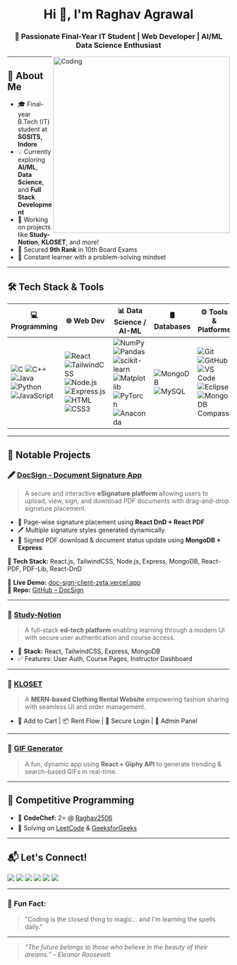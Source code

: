 <!-- GitHub README.md for Raghav Agrawal -->

<h1 align="center">Hi 👋, I'm Raghav Agrawal</h1>
<h3 align="center">🚀 Passionate Final-Year IT Student | Web Developer | AI/ML Data Science Enthusiast</h3>

<img align="right" src="https://media.giphy.com/media/SWoSkN6DxTszqIKEqv/giphy.gif" alt="Coding" width="400" />

---

## 🌟 About Me

- 🎓 Final-year B.Tech (IT) student at **SGSITS, Indore**
- 💡 Currently exploring **AI/ML**, **Data Science**, and **Full Stack Development**
- 🔨 Working on projects like **Study-Notion**, **KLOSET**, and more!
- 🥇 Secured **9th Rank** in 10th Board Exams
- 🧠 Constant learner with a problem-solving mindset

---

## 🛠️ Tech Stack & Tools

| 💻 Programming | 🌐 Web Dev | 📊 Data Science / AI-ML | 🛢️ Databases | ⚙️ Tools & Platforms |
|----------------|------------|--------------------------|----------------|-----------------------|
| ![C](https://img.shields.io/badge/C-00599C?style=flat&logo=c&logoColor=white) ![C++](https://img.shields.io/badge/C++-00599C?style=flat&logo=c%2B%2B&logoColor=white) ![Java](https://img.shields.io/badge/Java-007396?style=flat&logo=java&logoColor=white) ![Python](https://img.shields.io/badge/Python-3776AB?style=flat&logo=python&logoColor=white) ![JavaScript](https://img.shields.io/badge/JavaScript-F7DF1E?style=flat&logo=javascript&logoColor=black) | ![React](https://img.shields.io/badge/React-61DAFB?style=flat&logo=react&logoColor=black) ![TailwindCSS](https://img.shields.io/badge/TailwindCSS-38B2AC?style=flat&logo=tailwind-css&logoColor=white) ![Node.js](https://img.shields.io/badge/Node.js-339933?style=flat&logo=node.js&logoColor=white) ![Express.js](https://img.shields.io/badge/Express.js-000000?style=flat&logo=express&logoColor=white) ![HTML](https://img.shields.io/badge/HTML5-E34F26?style=flat&logo=html5&logoColor=white) ![CSS3](https://img.shields.io/badge/CSS3-1572B6?style=flat&logo=css3&logoColor=white) | ![NumPy](https://img.shields.io/badge/NumPy-013243?style=flat&logo=numpy&logoColor=white) ![Pandas](https://img.shields.io/badge/Pandas-150458?style=flat&logo=pandas&logoColor=white) ![scikit-learn](https://img.shields.io/badge/scikit--learn-F7931E?style=flat&logo=scikit-learn&logoColor=white) ![Matplotlib](https://img.shields.io/badge/Matplotlib-11557C?style=flat&logo=matplotlib&logoColor=white) ![PyTorch](https://img.shields.io/badge/PyTorch-EE4C2C?style=flat&logo=pytorch&logoColor=white) ![Anaconda](https://img.shields.io/badge/Anaconda-44A833?style=flat&logo=anaconda&logoColor=white) | ![MongoDB](https://img.shields.io/badge/MongoDB-47A248?style=flat&logo=mongodb&logoColor=white) ![MySQL](https://img.shields.io/badge/MySQL-4479A1?style=flat&logo=mysql&logoColor=white) | ![Git](https://img.shields.io/badge/Git-F05032?style=flat&logo=git&logoColor=white) ![GitHub](https://img.shields.io/badge/GitHub-181717?style=flat&logo=github&logoColor=white) ![VS Code](https://img.shields.io/badge/VS%20Code-007ACC?style=flat&logo=visual-studio-code&logoColor=white) ![Eclipse](https://img.shields.io/badge/Eclipse-2C2255?style=flat&logo=eclipse&logoColor=white) ![MongoDB Compass](https://img.shields.io/badge/MongoDB%20Compass-13aa52?style=flat&logo=mongodb&logoColor=white) |

---

## 📌 Notable Projects

### 🖋️ [DocSign - Document Signature App](https://doc-sign-client-zeta.vercel.app/)
> A secure and interactive **eSignature platform** allowing users to upload, view, sign, and download PDF documents with drag-and-drop signature placement.

- 📄 Page-wise signature placement using **React DnD + React PDF**
- 🖊️ Multiple signature styles generated dynamically
- 💾 Signed PDF download & document status update using **MongoDB + Express**


**🚀 Tech Stack:** React.js, TailwindCSS, Node.js, Express, MongoDB, React-PDF, PDF-Lib, React-DnD

🔗 **Live Demo:** [doc-sign-client-zeta.vercel.app](https://doc-sign-client-zeta.vercel.app)  
🔧 **Repo:** [GitHub – DocSign](https://github.com/Raghav13995/DocSign-client)

---

### 🧠 [Study-Notion](https://github.com/Raghav13995)
> A full-stack **ed-tech platform** enabling learning through a modern UI with secure user authentication and course access.

- 🔧 **Stack:** React, TailwindCSS, Express, MongoDB
- ✅ Features: User Auth, Course Pages, Instructor Dashboard

---

### 👕 [KLOSET](https://github.com/Raghav13995)
> A **MERN-based Clothing Rental Website** empowering fashion sharing with seamless UI and order management.

- 🛒 Add to Cart | 📦 Rent Flow | 🔐 Secure Login | 💼 Admin Panel

---

### 🎉 [GIF Generator](https://github.com/Raghav13995)
> A fun, dynamic app using **React + Giphy API** to generate trending & search-based GIFs in real-time.

---

## 🧠 Competitive Programming

- 🥈 **CodeChef:** 2⭐ @ [Raghav2506](https://www.codechef.com/users/raghav2506)
- 🧩 Solving on [LeetCode](https://leetcode.com/u/raghavagrawal06/) & [GeeksforGeeks](https://www.geeksforgeeks.org/user/raghavagrawal969/)

---

## 📬 Let's Connect!

<p align="left">
  <a href="mailto:raghavagrawal2506@gmail.com"><img src="https://img.shields.io/badge/-Email-EA4335?style=for-the-badge&logo=gmail&logoColor=white"></a>
  <a href="https://www.linkedin.com/in/raghav-agrawal-7a72a6250/" target="_blank"><img src="https://img.shields.io/badge/-LinkedIn-0A66C2?style=for-the-badge&logo=linkedin&logoColor=white"></a>
  <a href="https://www.instagram.com/raghavagrawal969?igsh=N28yeGs0bjBsM3Vp" target="_blank"><img src="https://img.shields.io/badge/-Instagram-E4405F?style=for-the-badge&logo=instagram&logoColor=white"></a>
  <a href="https://leetcode.com/u/raghavagrawal06/" target="_blank"><img src="https://img.shields.io/badge/-LeetCode-FFA116?style=for-the-badge&logo=leetcode&logoColor=black"></a>
  <a href="https://www.codechef.com/users/raghav2506" target="_blank"><img src="https://img.shields.io/badge/-CodeChef-5B4638?style=for-the-badge&logo=codechef&logoColor=white"></a>
  <a href="https://www.geeksforgeeks.org/user/raghavagrawal969/" target="_blank"><img src="https://img.shields.io/badge/-GeeksforGeeks-0F9D58?style=for-the-badge&logo=geeksforgeeks&logoColor=white"></a>
</p>

---

### 🧊 Fun Fact:
> "Coding is the closest thing to magic... and I'm learning the spells daily."

---

> _“The future belongs to those who believe in the beauty of their dreams.” – Eleanor Roosevelt_

